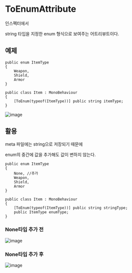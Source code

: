 # ToEnumAttribute

인스펙터에서

string 타입을 지정한 enum 형식으로 보여주는 어트리뷰트이다.

## 예제

```
public enum ItemType
{
	Weapon,
	Shield,
	Armor
}
```


```
public class Item : MonoBehaviour
{
	[ToEnum(typeof(ItemType))] public string itemType;
}
```

![image](https://github.com/solutena/ToEnumAttribute/assets/22467083/dcc3cef7-8067-49ed-b130-cbcc7239d56f)

## 활용

meta 파일에는 string으로 저장되기 때문에

enum의 중간에 값을 추가해도 값이 변하지 않는다.

```
public enum ItemType
{
	None, //추가
	Weapon,
	Shield,
	Armor
}
```
```
public class Item : MonoBehaviour
{
	[ToEnum(typeof(ItemType))] public string stringType;
	public ItemType enumType;
}
```

### None타입 추가 전

![image](https://github.com/solutena/ToEnumAttribute/assets/22467083/d839b5aa-4ce3-4a55-b625-f56b75d930d4)

### None타입 추가 후

![image](https://github.com/solutena/ToEnumAttribute/assets/22467083/5ed56c08-1d40-4e7d-b698-6f17e1313f72)
